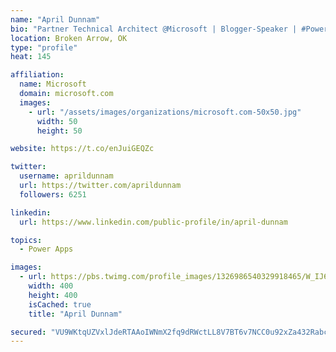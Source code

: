 ```yaml
---
name: "April Dunnam"
bio: "Partner Technical Architect @Microsoft | Blogger-Speaker | #PowerApps, #PowerAutomate, #Office365, #SharePoint | #WIT | #Karaoke Queen"
location: Broken Arrow, OK
type: "profile"
heat: 145

affiliation:
  name: Microsoft
  domain: microsoft.com
  images:
    - url: "/assets/images/organizations/microsoft.com-50x50.jpg"
      width: 50
      height: 50

website: https://t.co/enJuiGEQZc

twitter:
  username: aprildunnam
  url: https://twitter.com/aprildunnam
  followers: 6251

linkedin:
  url: https://www.linkedin.com/public-profile/in/april-dunnam

topics:
  - Power Apps

images:
  - url: https://pbs.twimg.com/profile_images/1326986540329918465/W_IJ6Ih2_400x400.jpg
    width: 400
    height: 400
    isCached: true
    title: "April Dunnam"

secured: "VU9WKtqUZVxlJdeRTAAoIWNmX2fq9dRWctLL8V7BT6v7NCC0u92xZa432Rabc4tQR8dZeaWYA3bQwjd4GjQluLVHRRjG2qFSp6606SET7Nj9IosR/Y2d8b+Pv2/z0YWtJplo5Cd8udjvZINBa6mOR/CMMKwWHUpb5rUgB5H/Znt/ALtSi4A15nkS0sjr7J7v/+Eat4PQpKtkyMtWoOP0mQMCgj2iWxtr7WH/ex2TmX+xQ2GcUM7dLLShAoa6Doufck3HfiyrpKkwV2tUZ2vvNsVnqQ20Vq9ZLvQeQ3x1D3FSJg2/t9arjQc/S3PtTXeRwF3LJqY/Y+LOM9s9QkWY15+xYPiPZkKx3goLqNXjV1nrGMl6awnARBHej0XSn6JhZpb8UvomDYEmH/XOtGRi3avzSeLeQDf09HTKOEIOZlk=;ZJM44WThsUuBK7TzQ3yYPA=="
---
```



